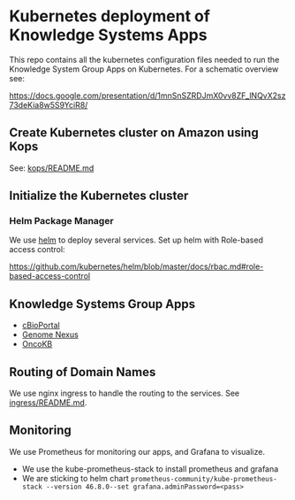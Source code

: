 # Kubernetes deployment of Knowledge Systems Apps
This repo contains all the kubernetes configuration files needed to run the Knowledge System Group Apps on Kubernetes. For a schematic overview see:

https://docs.google.com/presentation/d/1mnSnSZRDJmX0vv8ZF_lNQvX2sz73deKia8w5S9YciR8/

## Create Kubernetes cluster on Amazon using Kops
See: [kops/README.md](kops/README.md)

## Initialize the Kubernetes cluster
### Helm Package Manager
We use [helm](https://github.com/kubernetes/helm) to deploy several services.
Set up helm with Role-based access control:

https://github.com/kubernetes/helm/blob/master/docs/rbac.md#role-based-access-control

## Knowledge Systems Group Apps
- [cBioPortal](public-eks/cbioportal-prod/README.md)
- [Genome Nexus](genome-nexus/README.md)
- [OncoKB](oncokb/README.md)



## Routing of Domain Names
We use nginx ingress to handle the routing to the services. See
[ingress/README.md](ingress/README.md).

## Monitoring
We use Prometheus for monitoring our apps, and Grafana to visualize.
- We use the kube-prometheus-stack to install prometheus and grafana
- We are sticking to helm chart `prometheus-community/kube-prometheus-stack --version 46.8.0--set grafana.adminPassword=<pass>`
